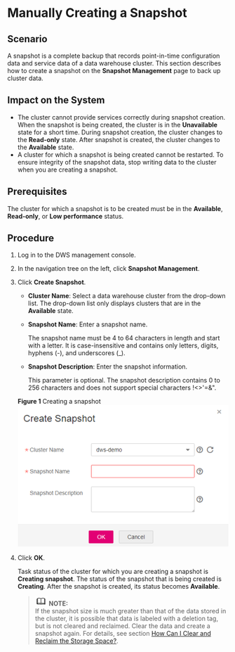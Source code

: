 # Manually Creating a Snapshot<a name="dws_01_0028"></a>

## Scenario<a name="section43782126162722"></a>

A snapshot is a complete backup that records point-in-time configuration data and service data of a data warehouse cluster. This section describes how to create a snapshot on the  **Snapshot Management**  page to back up cluster data.

## Impact on the System<a name="section58322299102818"></a>

-   The cluster cannot provide services correctly during snapshot creation. When the snapshot is being created, the cluster is in the  **Unavailable**  state for a short time. During snapshot creation, the cluster changes to the  **Read-only**  state. After snapshot is created, the cluster changes to the  **Available**  state.
-   A cluster for which a snapshot is being created cannot be restarted. To ensure integrity of the snapshot data, stop writing data to the cluster when you are creating a snapshot.

## Prerequisites<a name="section45319154111313"></a>

The cluster for which a snapshot is to be created must be in the  **Available**,  **Read-only**, or  **Low performance**  status.

## Procedure<a name="section42775510105343"></a>

1.  Log in to the DWS management console.
2.  In the navigation tree on the left, click  **Snapshot Management**.
3.  Click  **Create Snapshot**.

    -   **Cluster Name**: Select a data warehouse cluster from the drop-down list. The drop-down list only displays clusters that are in the  **Available**  state.
    -   **Snapshot Name**: Enter a snapshot name.

        The snapshot name must be 4 to 64 characters in length and start with a letter. It is case-insensitive and contains only letters, digits, hyphens \(-\), and underscores \(\_\).

    -   **Snapshot Description**: Enter the snapshot information.

        This parameter is optional. The snapshot description contains 0 to 256 characters and does not support special characters !<\>'=&".

    **Figure  1**  Creating a snapshot<a name="fig92151244144717"></a>  
    ![](figures/creating-a-snapshot.png "creating-a-snapshot")

4.  Click  **OK**.

    Task status of the cluster for which you are creating a snapshot is  **Creating snapshot**. The status of the snapshot that is being created is  **Creating**. After the snapshot is created, its status becomes  **Available**.

    >![](public_sys-resources/icon-note.gif) **NOTE:**   
    >If the snapshot size is much greater than that of the data stored in the cluster, it is possible that data is labeled with a deletion tag, but is not cleared and reclaimed. Clear the data and create a snapshot again. For details, see section  [How Can I Clear and Reclaim the Storage Space?](how-can-i-clear-and-reclaim-the-storage-space.md).  


